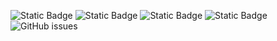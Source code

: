 ![Static Badge](https://img.shields.io/badge/blacklists-60-000000) ![Static Badge](https://img.shields.io/badge/blacklisted-2613924-cc0000) ![Static Badge](https://img.shields.io/badge/whitelisted-2244-00CC00) ![Static Badge](https://img.shields.io/badge/streaming_blacklist-28107-000000) ![GitHub issues](https://img.shields.io/github/issues/fabriziosalmi/blacklists)
